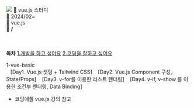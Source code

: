 <img src="https://capsule-render.vercel.app/api?type=wave&color=auto&reversal=true&height=200&section=heade&text=vue.js_weekly_study&textBg=true&fontSize=60&fontColor=auto" />
📝 vue.js 스터디<br>
📅 2024/02~<br>
🔨 vue.js<br>
🔗 <b>/</b>

<br><br>
<b>목차</b>
[1.개발을 하고 싶어요](#개발을-하고-싶어요)
[2.코딩을 잘하고 싶어요](#coding을-잘하고-싶어요)

1-vue-basic<br>
&nbsp;&nbsp;&nbsp;[Day1. Vue.js 셋팅 + Tailwind CSS]
&nbsp;&nbsp;&nbsp;[Day2. Vue.js Component 구성, State/Props]
&nbsp;&nbsp;&nbsp;[Day3. v-for를 이용한 리스트 렌더링]
&nbsp;&nbsp;&nbsp;[Day4. v-if, v-show 를 이용한 조건부 렌더링, Data Binding]
  
* 코딩애플 vue.js 강의 참고
